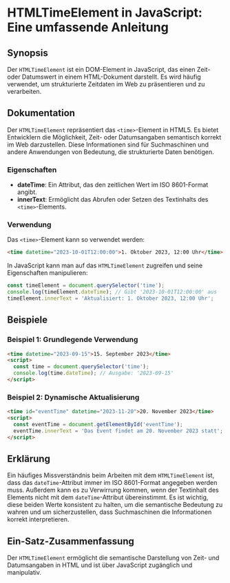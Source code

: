 <!--
Meta Description: # HTMLTimeElement in JavaScript: Eine umfassende Anleitung ## Synopsis Der `HTMLTimeElement` ist ein DOM-Element in JavaScript, das einen Zeit- oder D...
Meta Keywords: time, 2023, das, datetime, und
-->

# HTMLTimeElement in JavaScript: Eine umfassende Anleitung

## Synopsis
Der `HTMLTimeElement` ist ein DOM-Element in JavaScript, das einen Zeit- oder Datumswert in einem HTML-Dokument darstellt. Es wird häufig verwendet, um strukturierte Zeitdaten im Web zu präsentieren und zu verarbeiten.

## Dokumentation
Der `HTMLTimeElement` repräsentiert das `<time>`-Element in HTML5. Es bietet Entwicklern die Möglichkeit, Zeit- oder Datumsangaben semantisch korrekt im Web darzustellen. Diese Informationen sind für Suchmaschinen und andere Anwendungen von Bedeutung, die strukturierte Daten benötigen.

### Eigenschaften
- **dateTime**: Ein Attribut, das den zeitlichen Wert im ISO 8601-Format angibt.
- **innerText**: Ermöglicht das Abrufen oder Setzen des Textinhalts des `<time>`-Elements.

### Verwendung
Das `<time>`-Element kann so verwendet werden:
```html
<time datetime="2023-10-01T12:00:00">1. Oktober 2023, 12:00 Uhr</time>
```

In JavaScript kann man auf das `HTMLTimeElement` zugreifen und seine Eigenschaften manipulieren:
```javascript
const timeElement = document.querySelector('time');
console.log(timeElement.dateTime); // Gibt '2023-10-01T12:00:00' aus
timeElement.innerText = 'Aktualisiert: 1. Oktober 2023, 12:00 Uhr';
```

## Beispiele
### Beispiel 1: Grundlegende Verwendung
```html
<time datetime="2023-09-15">15. September 2023</time>
<script>
  const time = document.querySelector('time');
  console.log(time.dateTime); // Ausgabe: '2023-09-15'
</script>
```

### Beispiel 2: Dynamische Aktualisierung
```html
<time id="eventTime" datetime="2023-11-20">20. November 2023</time>
<script>
  const eventTime = document.getElementById('eventTime');
  eventTime.innerText = 'Das Event findet am 20. November 2023 statt';
</script>
```

## Erklärung
Ein häufiges Missverständnis beim Arbeiten mit dem `HTMLTimeElement` ist, dass das `dateTime`-Attribut immer im ISO 8601-Format angegeben werden muss. Außerdem kann es zu Verwirrung kommen, wenn der Textinhalt des Elements nicht mit dem `dateTime`-Attribut übereinstimmt. Es ist wichtig, diese beiden Werte konsistent zu halten, um die semantische Bedeutung zu wahren und um sicherzustellen, dass Suchmaschinen die Informationen korrekt interpretieren.

## Ein-Satz-Zusammenfassung
Der `HTMLTimeElement` ermöglicht die semantische Darstellung von Zeit- und Datumsangaben in HTML und ist über JavaScript zugänglich und manipulativ.